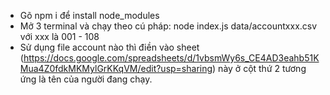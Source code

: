 * Gõ npm i để install node_modules
* Mở 3 terminal và chạy theo cú pháp:
node index.js data/accountxxx.csv với xxx là 001 - 108
* Sử dụng file account nào thì điền vào sheet (https://docs.google.com/spreadsheets/d/1vbsmWy6s_CE4AD3eahb51KMua4Z0fdkMKMylGrKKqVM/edit?usp=sharing) này ở cột thứ 2 tương ứng là tên của người đang chạy.